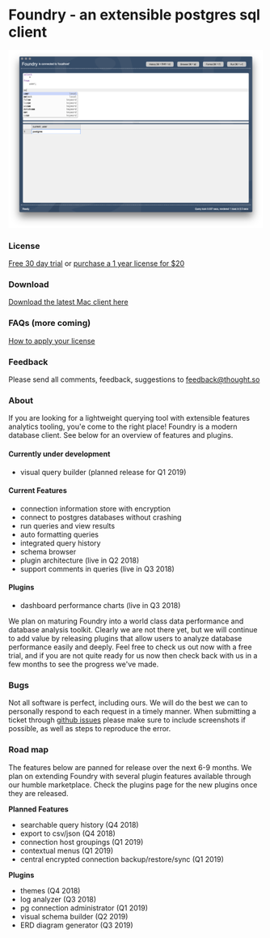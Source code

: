 Foundry - an extensible postgres sql client
========================

![Foundry](images/query-tool.png)

### License

[Free 30 day trial](https://www.thought.so/trial) or [purchase a 1 year license for $20](https://www.thought.so/purchase)

### Download

[Download the latest Mac client here](https://github.com/bluesockets/foundry/releases/download/1.0.0/Foundry-1.0.0.dmg)

### FAQs (more coming)

[How to apply your license](https://www.thought.so/tutorials/activation)

### Feedback

Please send all comments, feedback, suggestions to feedback@thought.so

### About

If you are looking for a lightweight querying tool with extensible features analytics tooling, you'e come to the right place!
Foundry is a modern database client. See below for an overview of features and plugins.

#### Currently under development
 * visual query builder (planned release for Q1 2019)

#### Current Features

 * connection information store with encryption
 * connect to postgres databases without crashing
 * run queries and view results
 * auto formatting queries
 * integrated query history
 * schema browser
 * plugin architecture (live in Q2 2018)
 * support comments in queries (live in Q3 2018)
 
#### Plugins
 * dashboard performance charts (live in Q3 2018)
 
We plan on maturing Foundry into a world class data performance and database analysis toolkit. 
Clearly we are not there yet, but we will continue to add value by releasing plugins that allow users to analyze database performance easily and deeply. 
Feel free to check us out now with a free trial, and if you are not quite ready for us now then check back with us in a few months to see the progress we've made. 
 
### Bugs

Not all software is perfect, including ours. We will do the best we can to personally respond to each request in a timely manner. When submitting a ticket through [github issues](https://github.com/bluesockets/foundry/issues) please make sure to include screenshots if possible, as well as steps to reproduce the error.  

 
### Road map 

The features below are panned for release over the next 6-9 months. We plan on extending Foundry with several plugin features available through our humble marketplace. Check the plugins page for the new plugins once they are released.

**Planned Features**
 * searchable query history (Q4 2018)
 * export to csv/json  (Q4 2018)
 * connection host groupings  (Q1 2019)
 * contextual menus (Q1 2019)
 * central encrypted connection backup/restore/sync (Q1 2019)

**Plugins**
 * themes (Q4 2018)
 * log analyzer  (Q3 2018)
 * pg connection administrator  (Q1 2019)
 * visual schema builder (Q2 2019)
 * ERD diagram generator (Q3 2019)
 